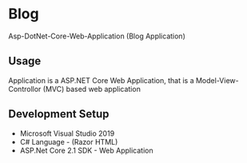 # Blog
Asp-DotNet-Core-Web-Application (Blog Application)

## Usage
Application is a ASP.NET Core Web Application, that is a Model-View-Controllor (MVC) based web application

## Development Setup
* Microsoft Visual Studio 2019
* C# Language - (Razor HTML)
* ASP.Net Core 2.1 SDK - Web Application
